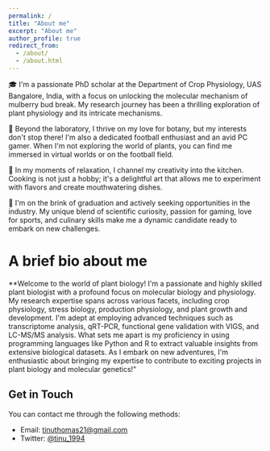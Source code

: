 ```yaml
---
permalink: /
title: "About me"
excerpt: "About me"
author_profile: true
redirect_from: 
  - /about/
  - /about.html
---
```


<style>
  /* Extend side margins to accommodate more text */
  .container {
    max-width: 1000px; /* Adjust the value to your preference */
  }
</style>

🎓 I'm a passionate PhD scholar at the Department of Crop Physiology, UAS Bangalore, India, with a focus on unlocking the molecular mechanism of mulberry bud break. My research journey has been a thrilling exploration of plant physiology and its intricate mechanisms.

🌱 Beyond the laboratory, I thrive on my love for botany, but my interests don't stop there! I'm also a dedicated football enthusiast and an avid PC gamer. When I'm not exploring the world of plants, you can find me immersed in virtual worlds or on the football field.

🍳 In my moments of relaxation, I channel my creativity into the kitchen. Cooking is not just a hobby; it's a delightful art that allows me to experiment with flavors and create mouthwatering dishes.

🌟 I'm on the brink of graduation and actively seeking opportunities in the industry. My unique blend of scientific curiosity, passion for gaming, love for sports, and culinary skills make me a dynamic candidate ready to embark on new challenges.

A brief bio about me
======
**Welcome to the world of plant biology! I'm a passionate and highly skilled plant biologist with a profound focus on molecular biology and physiology. My research expertise spans across various facets, including crop physiology, stress biology, production physiology, and plant growth and development. I'm adept at employing advanced techniques such as transcriptome analysis, qRT-PCR, functional gene validation with VIGS, and LC-MS/MS analysis. What sets me apart is my proficiency in using programming languages like Python and R to extract valuable insights from extensive biological datasets. As I embark on new adventures, I'm enthusiastic about bringing my expertise to contribute to exciting projects in plant biology and molecular genetics!"

Get in Touch
------
You can contact me through the following methods:

- Email: [tinuthomas21@gmail.com](mailto:tinuthomas21@gmail.com)
- Twitter: [@tinu_1994](https://twitter.com/tinu_1994)
